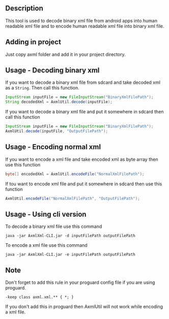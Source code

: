 ## Description
This tool is used to decode binary xml file from android apps into human readable xml file and to encode human readable xml file into binary xml file.
## Adding in project
Just copy axml folder and add it in your project directory.
## Usage - Decoding binary xml
If you want to decode a binary xml file from sdcard and take decoded xml as a ` String `. Then call this function.
```java
InputStream inputFile = new FileInputStream("BinaryXmlFilePath");
String decodedXml = AxmlUtil.decode(inputFile);  
```
If you want to decode a binary xml file and put it somewhere in sdcard then call this function
```java
InputStream inputFile = new FileInputStream("BinaryXmlFilePath");
AxmlUtil.decode(inputFile, "OutputFilePath");
```
## Usage - Encoding normal xml
If you want to encode a xml file and take encoded xml as byte array then use this function
```java
byte[] encodedXml = AxmlUtil.encodeFile("NormalXmlFilePath");
```
If tou want to encode xml file and put it somewhere in sdcard then use this function
```java
AxmlUtil.encodeFile("NormalXmlFilePath", "OutputFilePath");
```
## Usage - Using cli version
To decode a binary xml file use this command
```nginx
java -jar AxmlXml-CLI.jar -d inputFilePath outputFilePath
```
To encode a xml file use this command
```nginx
java -jar AxmlXml-CLI.jar -e inputFilePath outputFilePath
```
## Note
Don't forget to add this rule in your proguard config file if you are using proguard.
```nginx
-keep class axml.xml.** { *; } 
```
If you don't add this in proguard then AxmlUtil will not work while encoding a xml file.
